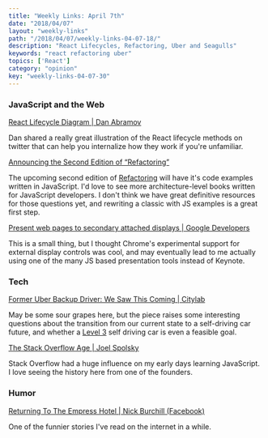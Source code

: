 ```yaml
---
title: "Weekly Links: April 7th"
date: "2018/04/07"
layout: "weekly-links"
path: "/2018/04/07/weekly-links-04-07-18/"
description: "React Lifecycles, Refactoring, Uber and Seagulls"
keywords: "react refactoring uber"
topics: ['React']
category: "opinion"
key: "weekly-links-04-07-30"
---
```



### JavaScript and the Web


[React Lifecycle Diagram | Dan Abramov](https://twitter.com/dan_abramov/status/981712092611989509)

Dan shared a really great illustration of the React lifecycle methods on twitter that can help you internalize how they work if you're unfamiliar.

[Announcing the Second Edition of “Refactoring”](https://martinfowler.com/articles/201803-refactoring-2nd-ed.html)

The upcoming second edition of [Refactoring](https://amzn.to/2IzhmhS) will have it's code examples written in JavaScript.  I'd love to see more architecture-level books written for JavaScript developers.  I don't think we have great definitive resources for those questions yet, and rewriting a classic with JS examples is a great first step.

[Present web pages to secondary attached displays | Google Developers](https://developers.google.com/web/updates/2018/04/present-web-pages-to-secondary-attached-displays)

This is a small thing, but I thought Chrome's experimental support for external display controls was cool, and may eventually lead to me actually using one of the many JS based presentation tools instead of Keynote.

### Tech

[Former Uber Backup Driver: We Saw This Coming | Citylab](https://www.citylab.com/transportation/2018/03/former-uber-backup-driver-we-saw-this-coming/556427/)

May be some sour grapes here, but the piece raises some interesting questions about the transition from our current state to a self-driving car future, and whether a [Level 3](https://www.caranddriver.com/features/path-to-autonomy-self-driving-car-levels-0-to-5-explained-feature) self driving car is even a feasible goal.

[The Stack Overflow Age | Joel Spolsky](https://www.joelonsoftware.com/2018/04/06/the-stack-overflow-age/)

Stack Overflow had a huge influence on my early days learning JavaScript.  I love seeing the history here from one of the founders.

### Humor

[Returning To The Empress Hotel | Nick Burchill (Facebook)](https://www.facebook.com/photo.php?fbid=10156523301334739&set=a.10150885243919739.471335.523144738&type=3&theater)

One of the funnier stories I've read on the internet in a while.
